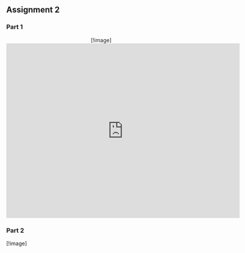 ## Assignment 2
### Part 1
<p align="center">
 [!image]<iframe src= "https://data.oecd.org/chart/6viW" width="620" height="465" style="border: 0" mozallowfullscreen="true" webkitallowfullscreen="true" allowfullscreen="true"><a href="https://data.oecd.org/chart/6viW" target="_blank">OECD Chart: General government debt, Total, % of GDP, Annual, 2020</a></iframe> </p>

### Part 2 
[!image]<div class="flourish-embed flourish-chart" data-src="visualisation/7667965"><script src="https://public.flourish.studio/resources/embed.js"></script></div>
